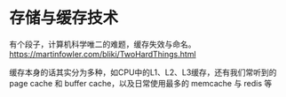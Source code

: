 # 存储与缓存技术
有个段子，计算机科学唯二的难题，缓存失效与命名。<https://martinfowler.com/bliki/TwoHardThings.html>  

缓存本身的话其实分为多种，如CPU中的L1、L2、L3缓存，还有我们常听到的 page cache 和 buffer cache，以及日常使用最多的 memcache 与 redis 等